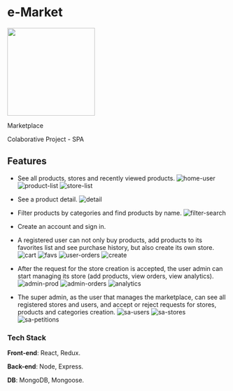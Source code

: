 # e-Market

<p align="left">
  <img height="200" src="client/public/favicon.ico" />
</p>
Marketplace 

Colaborative Project - SPA

## Features

- See all products, stores and recently viewed products.
![home-user](https://user-images.githubusercontent.com/78318499/144067131-ec436111-5595-4596-8e75-f4e1f78d566c.png)
![product-list](https://user-images.githubusercontent.com/78318499/144067136-34a90f5b-1388-4ca2-a93e-79c012c7108a.png)
![store-list](https://user-images.githubusercontent.com/78318499/144067140-787a5385-4b53-419d-b88c-c896f3761414.png)

- See a product detail.
![detail](https://user-images.githubusercontent.com/78318499/144067149-c3482dbb-ae1d-4d30-b7af-51168cdec7b1.png)

- Filter products by categories and find products by name.
![filter-search](https://user-images.githubusercontent.com/78318499/144067142-5abdb2c3-e2ac-4f7e-adf5-cea46604de75.png)

- Create an account and sign in.
- A registered user can not only buy products, add products to its favorites list and see purchase history, but also create its own store.
![cart](https://user-images.githubusercontent.com/78318499/144067751-3f83962d-46ff-4fb0-9673-220fb3363855.png)
![favs](https://user-images.githubusercontent.com/78318499/144067747-4297044e-eb31-4d99-981c-89136bdff397.png)
![user-orders](https://user-images.githubusercontent.com/78318499/144067758-e4bf1c44-eca1-4bde-ae89-8c8aa320eac4.png)
![create](https://user-images.githubusercontent.com/78318499/144067763-bb0543e7-7cae-4f51-bc2b-c68ec4c9aaf4.png)

- After the request for the store creation is accepted, the user admin can start managing its store (add products, view orders, view analytics).
![admin-prod](https://user-images.githubusercontent.com/78318499/144068240-1d6698c2-ca2a-4f11-8f70-4bdbca048ab2.png)
![admin-orders](https://user-images.githubusercontent.com/78318499/144068236-f4e6e557-fa7c-4be9-824c-9e0101a37f04.png)
![analytics](https://user-images.githubusercontent.com/78318499/144068244-8e0dbaf9-555e-4777-aa39-6da6dcd198a7.png)

- The super admin, as the user that manages the marketplace, can see all registered stores and users, and accept or reject requests for stores, products and categories creation.
![sa-users](https://user-images.githubusercontent.com/78318499/144068822-b5c94c98-9ad5-4446-9191-26e6e4e2824f.png)
![sa-stores](https://user-images.githubusercontent.com/78318499/144068834-b06cdeb1-b510-4cf6-aefe-1e3c19fe8f8a.png)
![sa-petitions](https://user-images.githubusercontent.com/78318499/144068829-ac627f5e-09fd-4820-9d76-ed15da03bd43.png)

### Tech Stack

**Front-end**: React, Redux.

**Back-end**: Node, Express.

**DB**: MongoDB, Mongoose.
